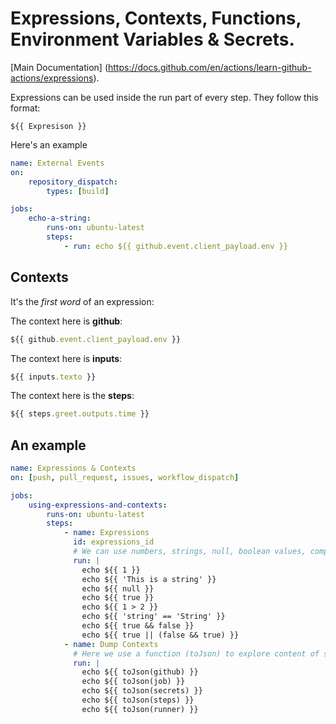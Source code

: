 # Expressions, Contexts, Functions, Environment Variables & Secrets.

[Main Documentation] (https://docs.github.com/en/actions/learn-github-actions/expressions).

Expressions can be used inside the run part of every step. They follow this format:

```
${{ Expresison }}
```
Here's an example

```yaml
name: External Events
on:
    repository_dispatch:
        types: [build]

jobs:
    echo-a-string:
        runs-on: ubuntu-latest
        steps:
            - run: echo ${{ github.event.client_payload.env }}
```

## Contexts

It's the _first word_ of an expression:

The context here is **github**:

```js
${{ github.event.client_payload.env }}
```

The context here is **inputs**:

```js
${{ inputs.texto }}
```

The context here is the **steps**:
```js
${{ steps.greet.outputs.time }}
```

## An example

```yaml
name: Expressions & Contexts
on: [push, pull_request, issues, workflow_dispatch]

jobs:
    using-expressions-and-contexts:
        runs-on: ubuntu-latest
        steps:
            - name: Expressions
              id: expressions_id
              # We can use numbers, strings, null, boolean values, comparison and logical operators
              run: |
                echo ${{ 1 }}                           
                echo ${{ 'This is a string' }}          
                echo ${{ null }}
                echo ${{ true }}
                echo ${{ 1 > 2 }}
                echo ${{ 'string' == 'String' }}
                echo ${{ true && false }}
                echo ${{ true || (false && true) }}
            - name: Dump Contexts
              # Here we use a function (toJson) to explore content of some contexts
              run: |
                echo ${{ toJson(github) }}
                echo ${{ toJson(job) }}
                echo ${{ toJson(secrets) }}
                echo ${{ toJson(steps) }}
                echo ${{ toJson(runner) }}
```